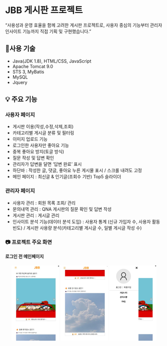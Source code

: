 # JBB 게시판 프로젝트
“사용성과 운영 효율을 함께 고려한 게시판 프로젝트로, 사용자 중심의 기능부터 관리자 인사이트 기능까지 직접 기획 및 구현했습니다.”

## 🔧사용 기술
- Java(JDK 1.8), HTML/CSS, JavaScript
- Apache Tomcat 9.0
- STS 3, MyBatis
- MySQL
- Jquery

## 💡 주요 기능
### 사용자 페이지
- 게시판 이용(작성,수정,삭제,조회)
- 카테고리별 게시글 분류 및 필터링
- 이미지 업로드 기능
- 로그인한 사용자만 좋아요 기능
- 중복 좋아요 방지(토글 방식)
- 질문 작성 및 답변 확인
- 관리자가 답변을 달면 ‘답변 완료’ 표시
- 하단바 : 작성한 글, 댓글, 좋아요 누른 게시물 표시 / 스크롤 내려도 고정
- 메인 페이지 : 최신글 & 인기글(조회수 기반) Top5 슬라이더

### 관리자 페이지
- 사용자 관리 : 회원 목록 조회/ 관리
- 문의내역 관리 : QNA 게시판의 질문 확인 및 답변 작성
- 게시판 관리 : 게시글 관리
- 인사이트 분석 기능(데이터 분석 도입) : 사용자 통계 (신규 가입자 수, 사용자 활동 빈도) / 게시판 사용량 분석(카테고리별 게시글 수, 일별 게시글 작성 수)

### 📷 프로젝트 주요 화면
#### 로그인 전 메인페이지
<p align="center">
  <img src="images/b_main.png" width="30%" />
  <img src="images/b_main2.png" width="30%" />
  <img src="images/b_main3.png" width="30%" />
</p>
